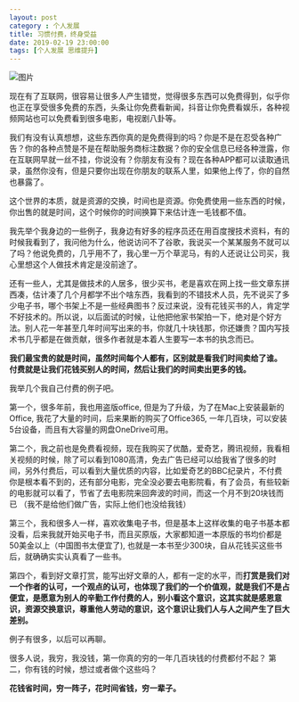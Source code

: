 ```yaml
---
layout: post
category : 个人发展
title: 习惯付费，终身受益
date: 2019-02-19 23:00:00
tags: [个人发展 思维提升]
---
```


![图片](https://cdn.jsdelivr.net/gh/wangdeshui/blogpics@master/weixinxiguanfufei.png)



现在有了互联网，很容易让很多人产生错觉，觉得很多东西可以免费得到，似乎你也正在享受很多免费的东西，头条让你免费看新闻，抖音让你免费看娱乐，各种视频网站也可以免费看到很多电影，电视剧八卦等。

我们有没有认真想想，这些东西你真的是免费得到的吗？你是不是在忍受各种广告？你的各种点赞是不是在帮助服务商标注数据？你的安全信息已经各种泄露，你在互联网早就一丝不挂，你说没有？你朋友有没有？现在各种APP都可以读取通讯录，虽然你没有，但是只要你出现在你朋友的联系人里，如果他上传了，你的自然也暴露了。

这个世界的本质，就是资源的交换，时间也是资源。你免费使用一些东西的时候，你出售的就是时间，这个时候你的时间换算下来估计连一毛钱都不值。

我先举个我身边的一些例子，我身边有好多的程序员还在用百度搜技术资料，有的时候我看到了，我问他为什么，他说访问不了谷歌，我说买一个某某服务不就可以了吗？他说免费的，几乎用不了，我心里一万个草泥马，有的人还说让公司买，我心里想这个人做技术肯定是没前途了。

还有一些人，尤其是做技术的人居多，很少买书，老是喜欢在网上找一些文章东拼西凑，估计凑了几个月都学不出个啥东西，我看到的不错技术人员，先不说买了多少电子书，哪个书架上不是一些经典图书？反过来说，没有花钱买书的人，肯定学不好技术的。所以说，以后面试的时候，让他把他家书架拍一下，绝对是个好方法。别人花一年甚至几年时间写出来的书，你就几十块钱那，你还嫌贵？国内写技术书几乎都是在做贡献，很多作者就是本着人生要写一本书的执念而已。

**我们最宝贵的就是时间，虽然时间每个人都有，区别就是看我们时间卖给了谁。 付费就是让我们花钱买别人的时间，然后让我们的时间卖出更多的钱。**

我举几个我自己付费的例子吧。

第一个，很多年前，我也用盗版office, 但是为了升级，为了在Mac上安装最新的Office, 我花了大量的时间，后来果断的购买了Office365, 一年几百块，可以安装5台设备，而且有大容量的网盘OneDrive可用。

第二个，我之前也是免费看视频，现在我购买了优酷，爱奇艺，腾讯视频，我看相关视频的时候，除了可以看到1080高清，免去广告已经可以给我省了很多的时间，另外付费后，可以看到大量优质的内容，比如爱奇艺的BBC纪录片，不付费你是根本看不到的，还有部分电影，完全没必要去电影院看，有了会员，有些较新的电影就可以看了，节省了去电影院来回奔波的时间，而这一个月不到20块钱而已 （我不是给他们做广告，实际上他们也没给我钱）

第三个，我和很多人一样，喜欢收集电子书，但是基本上这样收集的电子书基本都没看，后来我就开始买电子书，而且买原版，大家都知道一本原版的书均价都是50美金以上（中国图书太便宜了), 也就是一本书至少300块，自从花钱买这些书后，就确确实实认真看了一些书。

第四个，看到好文章打赏，能写出好文章的人，都有一定的水平，而**打赏是我们对一个作者的认可，一个观点的认可，也体现了我们的一个价值观，就是我们不是占便宜，是愿意为别人的辛勤工作付费的人，别小看这个意识，这其实就是感恩意识，资源交换意识，尊重他人劳动的意识，这个意识让我们人与人之间产生了巨大差别。**

例子有很多，以后可以再聊。

很多人说，我穷，我没钱，第一你真的穷的一年几百块钱的付费都付不起？ 第二，你有钱的时候，想过或者做个这些吗？

**花钱省时间，穷一阵子，花时间省钱，穷一辈子。**